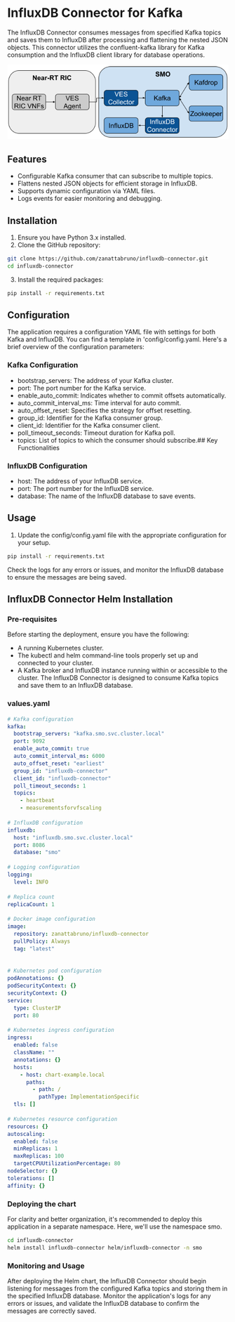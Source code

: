 # InfluxDB Connector for Kafka
The InfluxDB Connector consumes messages from specified Kafka topics and saves them to InfluxDB after processing and flattening the nested JSON objects. This connector utilizes the confluent-kafka library for Kafka consumption and the InfluxDB client library for database operations.

![Basic InfluxDB Connector Architecture](images/VES-O1.png "Basic InfluxDB Connector Architecture")

## Features

- Configurable Kafka consumer that can subscribe to multiple topics.
- Flattens nested JSON objects for efficient storage in InfluxDB.
- Supports dynamic configuration via YAML files.
- Logs events for easier monitoring and debugging.

## Installation

1. Ensure you have Python 3.x installed.
2. Clone the GitHub repository:
```bash
git clone https://github.com/zanattabruno/influxdb-connector.git
cd influxdb-connector
```
3. Install the required packages:
```bash
pip install -r requirements.txt
```

## Configuration
The application requires a configuration YAML file with settings for both Kafka and InfluxDB. You can find a template in 'config/config.yaml. Here's a brief overview of the configuration parameters:

### Kafka Configuration
- bootstrap_servers: The address of your Kafka cluster.
- port: The port number for the Kafka service.
- enable_auto_commit: Indicates whether to commit offsets automatically.
- auto_commit_interval_ms: Time interval for auto commit.
- auto_offset_reset: Specifies the strategy for offset resetting.
- group_id: Identifier for the Kafka consumer group.
- client_id: Identifier for the Kafka consumer client.
- poll_timeout_seconds: Timeout duration for Kafka poll.
- topics: List of topics to which the consumer should subscribe.## Key Functionalities

### InfluxDB Configuration
- host: The address of your InfluxDB service.
- port: The port number for the InfluxDB service.
- database: The name of the InfluxDB database to save events.

## Usage
1. Update the config/config.yaml file with the appropriate configuration for your setup.

```bash
pip install -r requirements.txt
```

Check the logs for any errors or issues, and monitor the InfluxDB database to ensure the messages are being saved.
## InfluxDB Connector Helm Installation
### Pre-requisites
Before starting the deployment, ensure you have the following:
- A running Kubernetes cluster.
- The kubectl and helm command-line tools properly set up and connected to your cluster.
- A Kafka broker and InfluxDB instance running within or accessible to the cluster. The InfluxDB Connector is designed to consume Kafka topics and save them to an InfluxDB database.

### values.yaml
```yaml
# Kafka configuration
kafka:
  bootstrap_servers: "kafka.smo.svc.cluster.local"
  port: 9092
  enable_auto_commit: true
  auto_commit_interval_ms: 6000
  auto_offset_reset: "earliest"
  group_id: "influxdb-connector"
  client_id: "influxdb-connector"
  poll_timeout_seconds: 1
  topics:
    - heartbeat
    - measurementsforvfscaling

# InfluxDB configuration
influxdb:
  host: "influxdb.smo.svc.cluster.local"
  port: 8086
  database: "smo"

# Logging configuration
logging:
  level: INFO

# Replica count
replicaCount: 1

# Docker image configuration
image:
  repository: zanattabruno/influxdb-connector
  pullPolicy: Always
  tag: "latest"


# Kubernetes pod configuration
podAnnotations: {}
podSecurityContext: {}
securityContext: {}
service:
  type: ClusterIP
  port: 80

# Kubernetes ingress configuration
ingress:
  enabled: false
  className: ""
  annotations: {}
  hosts:
    - host: chart-example.local
      paths:
        - path: /
          pathType: ImplementationSpecific
  tls: []

# Kubernetes resource configuration
resources: {}
autoscaling:
  enabled: false
  minReplicas: 1
  maxReplicas: 100
  targetCPUUtilizationPercentage: 80
nodeSelector: {}
tolerations: []
affinity: {}
```

### Deploying the chart

For clarity and better organization, it's recommended to deploy this application in a separate namespace. Here, we'll use the namespace smo.

```bash
cd influxdb-connector
helm install influxdb-connector helm/influxdb-connector -n smo
```

### Monitoring and Usage

After deploying the Helm chart, the InfluxDB Connector should begin listening for messages from the configured Kafka topics and storing them in the specified InfluxDB database. Monitor the application's logs for any errors or issues, and validate the InfluxDB database to confirm the messages are correctly saved.






